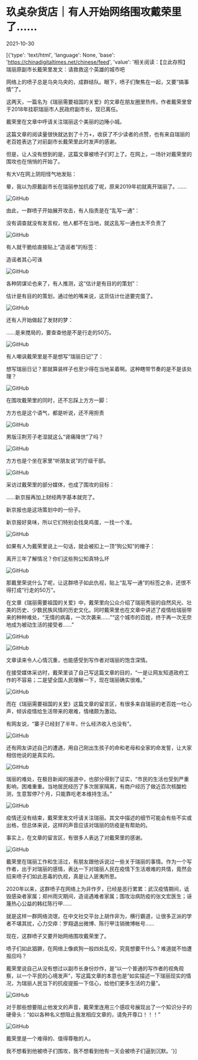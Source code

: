 # 玖奌杂货店｜有人开始网络围攻戴荣里了……

2021-10-30

[{'type': 'text/html', 'language': None, 'base': 'https://chinadigitaltimes.net/chinese/feed', 'value': '相关阅读：【立此存照】瑞丽原副市长戴荣里发文：请救救这个英雄的城市吧

网络上的喷子总是乌央乌央的，成群结队。眼下，喷子们聚焦在一起，又要“搞事情”了。

这两天，一篇名为《瑞丽需要祖国的关爱》的文章在朋友圈里热传。作者戴荣里曾于2018年挂职瑞丽市人民政府副市长，现已离任。

戴荣里在文章中呼请关注瑞丽这个美丽的边陲小城。

这篇文章的阅读量很快就达到了十万+，收获了不少读者的点赞，也有来自瑞丽的老百姓表达了对前副市长戴荣里此时发声的感谢。

但是，让人没有想到的是，这篇文章被喷子们盯上了。在网上，一场针对戴荣里的围攻也在悄悄的开始了。

有大V在网上阴阳怪气地发贴：



晕，我以为原戴副市长在瑞丽参加抗疫了呢，原来2019年初就离开瑞丽了。……



![GitHub](https://chinadigitaltimes.net/chinese/files/2021/10/post-672675-617d0b468b1a9.png)

由此，一群喷子开始展开攻击，有人指责是在“乱写一通”：



没有调查就没有发言权，他人都不在当地，就这乱写一通也太不负责了



![GitHub](https://chinadigitaltimes.net/chinese/files/2021/10/post-672675-617d0b46930db.png)

有人就干脆给直接贴上“造谣者”的标签：



造谣者其心可诛



![GitHub](https://chinadigitaltimes.net/chinese/files/2021/10/post-672675-617d0b469c82a.png)

各种阴谋论也来了，有人推测，这“估计是有目的的策划”：



估计是有目的的策划，通过他的嘴来说，这货估计仕途要完蛋了。



![GitHub](https://chinadigitaltimes.net/chinese/files/2021/10/post-672675-617d0b46a3e49.png)

还有人开始做起了发财的梦：



……是来搅局的，要查查他是不是行走的50万。



![GitHub](https://chinadigitaltimes.net/chinese/files/2021/10/post-672675-617d0b46ac402.png)

有人嘲讽戴荣里是不是想写“瑞丽日记”了：



想写瑞丽日记？那就算装样子也至少得在当地呆着啊。这种瞎带节奏的是不是该处理？



![GitHub](https://chinadigitaltimes.net/chinese/files/2021/10/post-672675-617d0b46b3adc.png)

在围攻戴荣里的同时，还不忘踩上方方一脚：



方方也是这个语气，都是听说，还不用担责



![GitHub](https://chinadigitaltimes.net/chinese/files/2021/10/post-672675-617d0b46bacb8.png)



男版汪荆芳子老湿就这么“肾痛降世”了吗？



![GitHub](https://chinadigitaltimes.net/chinese/files/2021/10/post-672675-617d0b46c1c69.png)



方方也是个坐在家里“听朋友说”的厅级干部。



![GitHub](https://chinadigitaltimes.net/chinese/files/2021/10/post-672675-617d0b46c7664.png)

采访过戴荣里的部分媒体，也成了围攻的目标：



……新京报再加上财经两字基本就完了。

新京报也是这场策划中的一份子。

新京报好臭味，所以它们特别会找臭鸡蛋，一找一个准。



![GitHub](https://chinadigitaltimes.net/chinese/files/2021/10/post-672675-617d0b46cdd6f.png)

如果有人为戴荣里说上一句话，就会被扣上一顶“狗公知”的帽子：



离开三年了解情况？你们这些狗公知真特么坏



![GitHub](https://chinadigitaltimes.net/chinese/files/2021/10/post-672675-617d0b46d5884.png)

那戴里荣说什么了呢，让这群喷子如此仇视，贴上“乱写一通”的标签之余，还恨不得打成“行走的50万”。

在文章《瑞丽需要祖国的关爱》中，戴荣里向公众介绍了瑞丽秀丽的自然风光、壮美的历史、少数民族风情的历史文化。同时戴荣里也在文章中讲述了疫情给瑞丽带来的种种难处，“无情的病毒，一次次袭来……”“这个城市的百姓，终于再一次无奈地成为被动生活的接受者……”

![GitHub](https://chinadigitaltimes.net/chinese/files/2021/10/post-672675-617d0b46e06bd.)

![GitHub](https://chinadigitaltimes.net/chinese/files/2021/10/post-672675-617d0b46f3c83.)

文章读来令人心情沉重，也能感受到写作者对瑞丽的饱含深情。

在接受媒体采访时，戴荣里谈了自己写这篇文章的目的，“一是让网友知道政府工作的不容易；二是望全国人民理解一下，现在瑞丽确实很难。”

![GitHub](https://chinadigitaltimes.net/chinese/files/2021/10/post-672675-617d0b47082a7.png)

而在《瑞丽需要祖国的关爱》这篇文章的留言区，有很多来自瑞丽的老百姓一吐心声，倾诉疫情给生活带来的艰难，情绪颇为激动。

有网友说，“寨子已经封了半年，什么经济收入也没有”。

![GitHub](https://chinadigitaltimes.net/chinese/files/2021/10/post-672675-617d0b4711e9e.)

还有网友讲述自己的遭遇，用自己刚出生孩子的命和老母和全家的命发誓，让大家相信他说的是真实的。

![GitHub](https://chinadigitaltimes.net/chinese/files/2021/10/post-672675-617d0b4722264.)

瑞丽的难处，在极目新闻的报道中，也部分得到了证实，“市民的生活也受到严重影响，困难重重。当地居民经历了多次居家隔离，有商户经历了做近百次核酸检测，生意暂停7个月，只能靠吃老本维持生活。”

![GitHub](https://chinadigitaltimes.net/chinese/files/2021/10/post-672675-617d0b472d09f.png)

疫情还没有结束，戴荣里发文吁请关注瑞丽。其文中描述的细节可能会有些不实或出格，但总体来说，这样的声音应该对瑞丽的防疫是有帮助的。

事实上，在文章的留言区，有很多人表达了对戴荣里的感谢。

![GitHub](https://chinadigitaltimes.net/chinese/files/2021/10/post-672675-617d0b473f2d6.)

戴荣里在瑞丽工作和生活过，有朋友跟他诉说过一些关于瑞丽的事情。作为一个写作者，出于对瑞丽的感情，表达一下对瑞丽人民在疫情下生活艰难的共情，竟然会招来喷子们如此恶毒的仇视，真是让人匪夷所思。

2020年以来，这群喷子在网络上为非作歹，已经是恶行累累：武汉疫情期间，诋毁感染者家属；郑州雨灾期间，造谣遇难者家属；围攻治病防疫的张文宏医生；诬蔑热心公益的韩红陈行甲……

就是这样一群网络流氓，在中文社交平台上胡作非为，横行霸道，让很多正派的学者不堪其扰，心力交瘁：罗翔退出微博、陈行甲注销微博帐号……

现在，这群喷子又要开始网络围攻戴荣里了。

喷子们如此猖獗，在网络上像疯狗一般四处乱咬，究竟想要干什么？难道就不怕遭报应吗？

戴荣里说自己从没有想过以副市长身份炒作，是“以一个普通的写作者的视角观察，以一个平民的心境发声”，写这篇文章的本意也是“如实描述一下瑞丽现实的情况，为瑞丽人民当下的抗疫提振一下信心，给他们更多生活的力量”。

![GitHub](https://chinadigitaltimes.net/chinese/files/2021/10/post-672675-617d0b474b3c4.png)

对于那些想要阻止他发文的声音，戴荣里连用三个感叹号展现出了一个知识分子的硬骨头：“如以各种名义想阻止我发相应文章的，请免开尊口！！！”

![GitHub](https://chinadigitaltimes.net/chinese/files/2021/10/post-672675-617d0b475490a.png)

戴荣里是一个难得的、值得尊敬的人。

我不想看到他被喷子们围攻，我不想看到他有一天会被喷子们逼到沉默。'}]